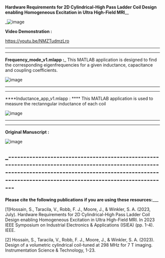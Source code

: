 **Hardware Requirements for 2D Cylindrical-High
Pass Ladder Coil Design enabling Homogeneous
Excitation in Ultra High-Field MRI**__




_![image](https://github.com/Shadeeb-Hossain/2DcHPL-RF-coil-Design-/assets/154857980/2b584ba2-d47a-43fa-89ae-e9bd8e45c123)





**Video Demonstration :**

https://youtu.be/NMZTudmzLro

-------------------------------------------------------------------------------------------------------------------------------------------------------------------------------------------------------
--------------------------------------------------------------------------------------------------------------------------------------------------------------------------------------------------------

**Frequency_mode_v1.mlapp :**_ This MATLAB application is designed to find the corresponding eigenfrequencies for a given inductance, capacitance and coupling coefficients. 




![image](https://github.com/Shadeeb-Hossain/2DcHPL-RF-coil-Design-/assets/154857980/d509fd93-f9e4-4067-bc11-7cd3bcfb35e7)





----------------------------------------------------------------------------------------------------------------------------------------------------------------------------------------------
-------------------------------------------------------------------------------------------------------------------------------------------------------------------------------------------------

****Inductance_app_v1.mlapp : **** This MATLAB application is used to measure the rectanngular inductance of each coil 





![image](https://github.com/Shadeeb-Hossain/2DcHPL-RF-coil-Design-/assets/154857980/fde14487-a476-417a-877e-ecfb35b47bd1)


----------------------------------------------------------------------------------------------------------------------------------------------------------------------------------------------------------
-----------------------------------------------------------------------------------------------------------------------------------------------------------------------------------------------------------

**Original Manuscript :**



![image](https://github.com/Shadeeb-Hossain/2DcHPL-RF-coil-Design-/assets/154857980/cafe744f-eb59-4594-825d-62d421f683e0)                                        
                                    


_--------------------------------------------------------------------------------------------------------------------------------------------------------------------------------------------------------------
----------------------------------------------------------------------------------------------------------------------------------------------------------------------------------------------------------------



**Please cite the following publications if you are using these resources:**___



[1]Hossain, S., Taracila, V., Robb, F. J., Moore, J., & Winkler, S. A. (2023, July). Hardware Requirements for 2D Cylindrical-High Pass Ladder Coil Design enabling Homogeneous Excitation in Ultra High-Field MRI. In 2023 IEEE Symposium on Industrial Electronics & Applications (ISIEA) (pp. 1-4). IEEE.



[2] Hossain, S., Taracila, V., Robb, F. J., Moore, J., & Winkler, S. A. (2023). Design of a volumetric cylindrical coil-tuned at 298 MHz for 7 T imaging. Instrumentation Science & Technology, 1-23.
